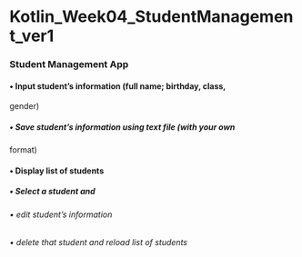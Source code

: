 # Kotlin_Week04_StudentManagement_ver1
### Student Management App

#### • Input student’s information (full name; birthday, class,
gender)
##### • Save student’s information using text file (with your own
format)

#### • Display list of students
##### • Select a student and
###### • edit student’s information
###### • delete that student and reload list of students
